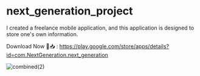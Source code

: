 # next_generation_project

I created a freelance mobile application, and this application is
designed to store one's own information.

Download Now 🔗📥 : https://play.google.com/store/apps/details?id=com.NextGeneration.next_generation


![combined(2)](https://github.com/Rokobot/next_generation_project/assets/117278851/9a547683-17cc-4d9e-b3f3-4227a389bfdc)
